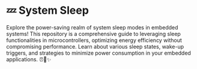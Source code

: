 # 💤 System Sleep

Explore the power-saving realm of system sleep modes in embedded systems! This repository is a comprehensive guide to leveraging sleep functionalities in microcontrollers, optimizing energy efficiency without compromising performance. Learn about various sleep states, wake-up triggers, and strategies to minimize power consumption in your embedded applications. ⏰🔌✨
